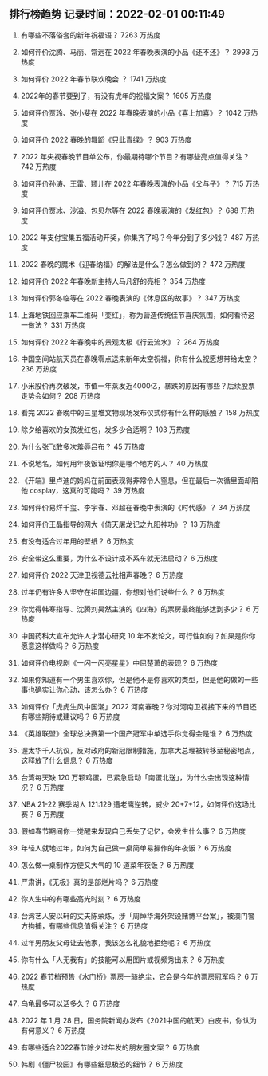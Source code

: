 
## 排行榜趋势 记录时间：2022-02-01 00:11:49
  
  1. 有哪些不落俗套的新年祝福语？ 7263 万热度
    
  2. 如何评价沈腾、马丽、常远在 2022 年春晚表演的小品《还不还》？ 2993 万热度
    
  3. 如何评价 2022 年春节联欢晚会 ？ 1741 万热度
    
  4. 2022年的春节要到了，有没有虎年的祝福文案？ 1605 万热度
    
  5. 如何评价贾玲、张小斐在 2022 年春晚表演的小品《喜上加喜》？ 1042 万热度
    
  6. 如何评价 2022 春晚的舞蹈《只此青绿》？ 903 万热度
    
  7. 2022 年央视春晚节目单公布，你最期待哪个节目？有哪些亮点值得关注？ 742 万热度
    
  8. 如何评价孙涛、王雷、颖儿在 2022 年春晚表演的小品《父与子》？ 715 万热度
    
  9. 如何评价贾冰、沙溢、包贝尔等在 2022 春晚表演的《发红包》？ 688 万热度
    
  10. 2022 年支付宝集五福活动开奖，你集齐了吗？今年分到了多少钱？ 487 万热度
    
  11. 2022 春晚的魔术《迎春纳福》的解法是什么？怎么做到的？ 472 万热度
    
  12. 如何评价 2022 年春晚新主持人马凡舒的亮相？ 354 万热度
    
  13. 如何评价郭冬临等在 2022 春晚表演的《休息区的故事》？ 347 万热度
    
  14. 上海地铁回应乘车二维码「变红」，称为营造传统佳节喜庆氛围，如何看待这一做法？ 331 万热度
    
  15. 如何评价 2022 年春晚中的景观太极《行云流水》？ 264 万热度
    
  16. 中国空间站航天员在春晚零点送来新年太空祝福，你有什么祝愿想带给太空？ 236 万热度
    
  17. 小米股价再次破发，市值一年蒸发近4000亿，暴跌的原因有哪些？后续股票走势会如何？ 208 万热度
    
  18. 看完 2022 春晚中的三星堆文物现场发布仪式你有什么样的感触？ 158 万热度
    
  19. 除夕给喜欢的女孩发红包，发多少合适啊？ 103 万热度
    
  20. 为什么张飞敢多次羞辱吕布？ 45 万热度
    
  21. 不说地名，如何用年夜饭证明你是哪个地方的人？ 40 万热度
    
  22. 《开端》里卢迪的妈妈在前面表现得非常令人窒息，但在最后一次循里面却陪他 cosplay，这真的可能吗？ 39 万热度
    
  23. 如何评价易烊千玺、李宇春、邓超在春晚中表演的《时代感》？ 34 万热度
    
  24. 如何评价王晶指导的网大《倚天屠龙记之九阳神功》？ 13 万热度
    
  25. 有没有适合过年用的壁纸？ 6 万热度
    
  26. 安全带这么重要，为什么不设计成不系车就无法启动？ 6 万热度
    
  27. 如何评价 2022 天津卫视德云社相声春晚？ 6 万热度
    
  28. 过年仍有许多人坚守在祖国边疆，你想对他们说些什么？ 6 万热度
    
  29. 你觉得韩寒指导、沈腾刘昊然主演的《四海》的票房最终能够达到多少？ 6 万热度
    
  30. 中国药科大宣布允许人才潜心研究 10 年不发论文，可行性如何？如果是你你愿意这样做吗？ 6 万热度
    
  31. 如何评价电视剧《一闪一闪亮星星》中屈楚萧的表现？ 6 万热度
    
  32. 如果你知道有一个男生喜欢你，但是他不是你喜欢的类型，但是他的做的一些事也确实让你心动，该怎么办？ 6 万热度
    
  33. 如何评价「虎虎生风中国潮」2022 河南春晚？你对河南卫视接下来的节目还有哪些期待或建议吗？ 6 万热度
    
  34. 《英雄联盟》全球总决赛第一个国产冠军中单选手你觉得会是谁？ 6 万热度
    
  35. 渥太华千人抗议，反对政府的新冠限制措施，加拿大总理被转移至秘密地点，这释放了什么信息？ 6 万热度
    
  36. 台湾每天缺 120 万颗鸡蛋，已紧急启动「南蛋北送」，为什么会出现这种情况？ 6 万热度
    
  37. NBA 21-22 赛季湖人 121:129 遭老鹰逆转，威少 20+7+12，如何评价这场比赛？ 6 万热度
    
  38. 假如春节期间你一觉醒来发现自己丢失了记忆，会发生什么事？ 6 万热度
    
  39. 年轻人就地过年，如何为自己做一桌简单易操作的年夜饭？ 6 万热度
    
  40. 怎么做一桌制作方便又大气的 10 道菜年夜饭？ 6 万热度
    
  41. 严肃讲，《无极》真的是部烂片吗？ 6 万热度
    
  42. 你人生中的有哪些高光时刻？ 6 万热度
    
  43. 台湾艺人安以轩的丈夫陈荣炼，涉「周焯华海外架设赌博平台案」，被澳门警方拘捕，有哪些信息值得关注？ 6 万热度
    
  44. 过年男朋友父母让去他家，我该怎么礼貌地拒绝呢？ 6 万热度
    
  45. 你有什么「人无我有」的技能可以用图片或视频秀出来？ 6 万热度
    
  46. 2022 春节档预售《水门桥》票房一骑绝尘，它会是今年的票房冠军吗？ 6 万热度
    
  47. 乌龟最多可以活多久？ 6 万热度
    
  48. 2022 年 1 月 28 日，国务院新闻办发布《2021中国的航天》白皮书，你认为有何意义？ 6 万热度
    
  49. 有哪些适合2022春节除夕过年发的朋友圈文案？ 6 万热度
    
  50. 韩剧《僵尸校园》有哪些细思极恐的细节？ 6 万热度
    